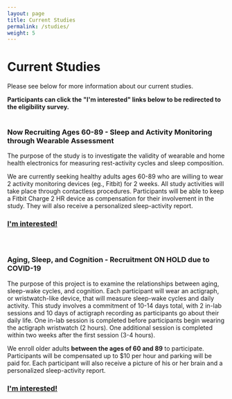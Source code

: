 ```yaml
---
layout: page
title: Current Studies
permalink: /studies/
weight: 5
---
```


# Current Studies

Please see below for more information about our current studies.

**Participants can click the "I'm interested" links below to be redirected to the eligibility survey.** <br> <br>

### Now Recruiting Ages 60-89 - Sleep and Activity Monitoring through Wearable Assessment

The purpose of the study is to investigate the validity of wearable and home health electronics for measuring rest-activity cycles and sleep composition. <br>

We are currently seeking healthy adults ages 60-89 who are willing to wear 2 activity monitoring devices (eg., Fitbit) for 2 weeks. All study activities will take place through contactless procedures. Participants will be able to keep a Fitbit Charge 2 HR device as compensation for their involvement in the study. They will also receive a personalized sleep-activity report. <br>

### [I'm interested!](https://redcap.prc.utexas.edu/redcap/surveys/?s=CPRNKN7TW9) <br> <br> <br>


### Aging, Sleep, and Cognition - Recruitment ON HOLD due to COVID-19

The purpose of this project is to examine the relationships between aging, sleep-wake cycles, and cognition. Each participant will wear an actigraph, or wristwatch-like device, that will measure sleep-wake cycles and daily activity. This study involves a commitment of 10-14 days total, with 2 in-lab sessions and 10 days of actigraph recording as participants go about their daily life. One in-lab session is completed before participants begin wearing the actigraph wristwatch (2 hours). One additional session is completed within two weeks after the first session (3-4 hours).

We enroll older adults **between the ages of 60 and 89** to participate. Participants will be compensated up to $10 per hour and parking will be paid for. Each participant will also receive a picture of his or her brain and a personalized sleep-activity report.

### [I'm interested!](https://redcap.prc.utexas.edu/redcap/surveys/?s=DX7L4MHH8W)









